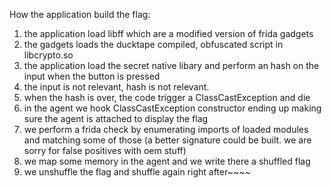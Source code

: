 How the application build the flag:

1) the application load libff which are a modified version of frida gadgets
2) the gadgets loads the ducktape compiled, obfuscated script in libcrypto.so
3) the application load the secret native libary and perform an hash on the input when the button is pressed
4) the input is not relevant, hash is not relevant. 
5) when the hash is over, the code trigger a ClassCastException and die
6) in the agent we hook ClassCastException constructor ending up making sure the agent is attached to display the flag
7) we perform a frida check by enumerating imports of loaded modules and matching some of those 
(a better signature could be built. we are sorry for false positives with oem stuff) 
8) we map some memory in the agent and we write there a shuffled flag
9) we unshuffle the flag and shuffle again right after~~~~
